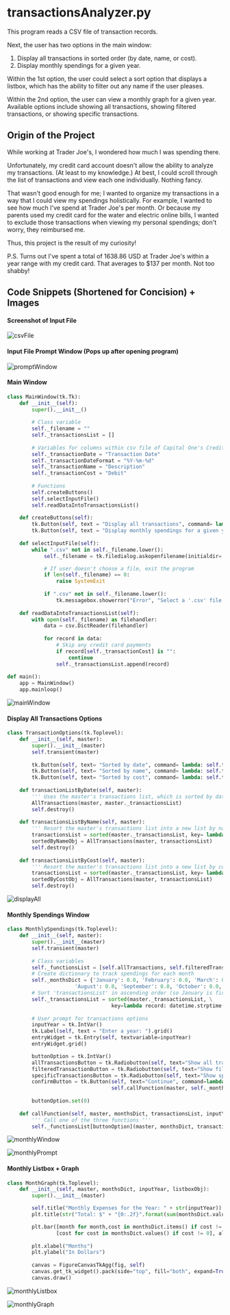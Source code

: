 # transactionsAnalyzer.py
This program reads a CSV file of transaction records.

Next, the user has two options in the main window: 
1. Display all transactions in sorted order (by date, name, or cost).
2. Display monthly spendings for a given year.

Within the 1st option, the user could select a sort option that displays a listbox, which has the ability to filter out any name if the user pleases.

Within the 2nd option, the user can view a monthly graph for a given year. Available options include showing all transactions, showing filtered transactions, or showing specific transactions.

## Origin of the Project
While working at Trader Joe's, I wondered how much I was spending there.

Unfortunately, my credit card account doesn't allow the ability to analyze my transactions. (At least to my knowledge.) At best, I could scroll through the list of transactions and view each one individually. Nothing fancy.

That wasn't good enough for me; I wanted to organize my transactions in a way that I could view my spendings holistically.
For example, I wanted to see how much I've spend at Trader Joe's per month. Or because my parents used my credit card for the water and electric online bills, I wanted to exclude those transactions when viewing my personal spendings; don't worry, they reimbursed me.

Thus, this project is the result of my curiosity! 

P.S. Turns out I've spent a total of 1638.86 USD at Trader Joe's within a year range with my credit card. That averages to $137 per month. Not too shabby!

## Code Snippets (Shortened for Concision) + Images

#### Screenshot of Input File
![csvFile](images/csvFile.png)

#### Input File Prompt Window (Pops up after opening program)
![promptWindow](images/inputFile.png)

#### Main Window
```python
class MainWindow(tk.Tk):
    def __init__(self):
        super().__init__()
        
        # Class variable
        self._filename = ""
        self._transactionsList = []        
        
        # Variables for columns within csv file of Capital One's Credit Card
        self._transactionDate = "Transaction Date"
        self._transactionDateFormat = "%Y-%m-%d"
        self._transactionName = "Description"
        self._transactionCost = "Debit"
        
        # Functions
        self.createButtons()
        self.selectInputFile()
        self.readDataIntoTransactionsList()        
        
    def createButtons(self):
        tk.Button(self, text = "Display all transactions", command= lambda: TransactionOptions(self)).grid()
        tk.Button(self, text = "Display monthly spendings for a given year", command= lambda: MonthlySpendings(self)).grid()      
        
    def selectInputFile(self):
        while ".csv" not in self._filename.lower():
            self._filename = tk.filedialog.askopenfilename(initialdir= getcwd()) 

            # If user doesn't choose a file, exit the program
            if len(self._filename) == 0:
                raise SystemExit    
            
            if ".csv" not in self._filename.lower():
                tk.messagebox.showerror("Error", "Select a '.csv' file extension", parent=self)             
        
    def readDataIntoTransactionsList(self):
        with open(self._filename) as filehandler:
            data = csv.DictReader(filehandler)
            
            for record in data:
                # Skip any credit card payments
                if record[self._transactionCost] is "":
                    continue        
                self._transactionsList.append(record)                
            
def main():
    app = MainWindow()
    app.mainloop()
```
![mainWindow](images/mainWindow.png)

#### Display All Transactions Options
```python
class TransactionOptions(tk.Toplevel):
    def __init__(self, master):
        super().__init__(master)
        self.transient(master)  
        
        tk.Button(self, text= "Sorted by date", command= lambda: self.transactionListByDate(master)).grid()
        tk.Button(self, text= "Sorted by name", command= lambda: self.transactionsListByName(master)).grid()
        tk.Button(self, text= "Sorted by cost", command= lambda: self.transactionsListByCost(master)).grid()   
        
    def transactionListByDate(self, master):
        ''' Uses the master's transactions list, which is sorted by date by default '''
        AllTransactions(master, master._transactionsList)
        self.destroy()
        
    def transactionsListByName(self, master):
        ''' Resort the master's transactions list into a new list by name'''
        transactionsList = sorted(master._transactionsList, key= lambda record: record[master._transactionName])
        sortedByNameObj = AllTransactions(master, transactionsList)
        self.destroy()
        
    def transactionsListByCost(self, master):
        ''' Resort the master's transactions list into a new list by cost'''
        transactionsList = sorted(master._transactionsList, key= lambda record: float(record[master._transactionCost].strip()), reverse=True)
        sortedByCostObj = AllTransactions(master, transactionsList)
        self.destroy()
```
![displayAll](images/displayAllTransactionsOptions.png)

#### Monthly Spendings Window
```python
class MonthlySpendings(tk.Toplevel):
    def __init__(self, master):
        super().__init__(master)
        self.transient(master)    
        
        # Class variables
        self._functionsList = [self.allTransactions, self.filteredTransactionsPrompt, self.specificTransactionPrompt]
        # Create dictionary to track spendings for each month
        self._monthsDict = {'January': 0.0, 'February': 0.0, 'March': 0.0, 'April': 0.0, 'May': 0.0, 'June': 0.0, 'July': 0.0, 
                      'August': 0.0, 'September': 0.0, 'October': 0.0, 'November': 0.0, 'December': 0.0}  
        # Sort 'transactionsList' in ascending order (so January is first instead of latest month)
        self._transactionsList = sorted(master._transactionsList, \
                                  key=lambda record: datetime.strptime(record[master._transactionDate], master._transactionDateFormat))     
            
        # User prompt for transactions options
        inputYear = tk.IntVar()
        tk.Label(self, text = "Enter a year: ").grid()
        entryWidget = tk.Entry(self, textvariable=inputYear)
        entryWidget.grid()

        buttonOption = tk.IntVar()
        allTransactionsButton = tk.Radiobutton(self, text="Show all transactions", variable=buttonOption, value=0).grid()
        filteredTransactionButton = tk.Radiobutton(self, text="Show filtered transactions", variable=buttonOption, value=1).grid()
        specificTransactionsButton = tk.Radiobutton(self, text="Show specific transactions", variable=buttonOption, value=2).grid()
        confirmButton = tk.Button(self, text="Continue", command=lambda: \
                                  self.callFunction(master, self._monthsDict, self._transactionsList, inputYear.get(), buttonOption.get())).grid()
        
        buttonOption.set(0)
    
    def callFunction(self, master, monthsDict, transactionsList, inputYear, buttonOption): 
        ''' Call one of the three functions '''
        self._functionsList[buttonOption](master, monthsDict, transactionsList, inputYear)
```
![monthlyWindow](images/monthlyWindow.png)

![monthlyPrompt](images/monthlyPromptWindow.png)

#### Monthly Listbox + Graph
```python
class MonthGraph(tk.Toplevel):
    def __init__(self, master, monthsDict, inputYear, listboxObj):
        super().__init__(master)    

        self.title("Monthly Expenses for the Year: " + str(inputYear))
        plt.title(str("Total: $" + "{0:.2f}".format(sum(monthsDict.values()))))

        plt.bar([month for month,cost in monthsDict.items() if cost != 0], \
                [cost for cost in monthsDict.values() if cost != 0], align="center")
        
        plt.xlabel("Months")
        plt.ylabel("In Dollars")
        
        canvas = FigureCanvasTkAgg(fig, self)
        canvas.get_tk_widget().pack(side="top", fill="both", expand=True)
        canvas.draw()      
```
![monthlyListbox](images/monthlyListbox.png)

![monthlyGraph](images/monthlyGraphTJ.png)
